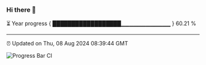 ### Hi there 👋

⏳ Year progress { ██████████████████▁▁▁▁▁▁▁▁▁▁▁▁ } 60.21 %

---

⏰ Updated on Thu, 08 Aug 2024 08:39:44 GMT

![Progress Bar CI](https://github.com/IshwaranRudhara/GIT-ACTION/workflows/Progress%20Bar%20CI/badge.svg)
